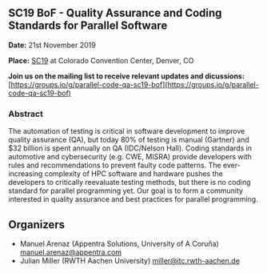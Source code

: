 ## SC19 BoF - Quality Assurance and Coding Standards for Parallel Software

**Date:** 21st November 2019

**Place:** [SC19](https://sc19.supercomputing.org/) at Colorado Convention Center, Denver, CO

**Join us on the mailing list to receive relevant updates and dicussions:**
[https://groups.io/g/parallel-code-qa-sc19-bof](https://groups.io/g/parallel-code-qa-sc19-bof)

### Abstract
The automation of testing is critical in software development to improve quality assurance (QA), but today 80% of testing is manual (Gartner) and $32 billion is spent annually on QA (IDC/Nelson Hall). Coding standards in automotive and cybersecurity (e.g. CWE, MISRA) provide developers with rules and recommendations to prevent faulty code patterns. The ever-increasing complexity of HPC software and hardware pushes the developers to critically reevaluate testing methods, but there is no coding standard for parallel programming yet. Our goal is to form a community interested in quality assurance and best practices for parallel programming.

## Organizers
- Manuel Arenaz (Appentra Solutions, University of A Coruña) <manuel.arenaz@appentra.com>
- Julian Miller (RWTH Aachen University) <miller@itc.rwth-aachen.de>


